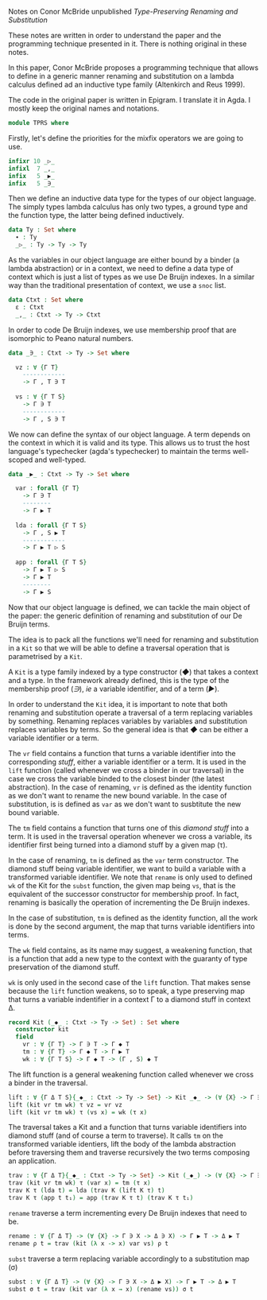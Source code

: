 Notes on Conor McBride unpublished *Type-Preserving Renaming and Substitution*

These notes are written in order to understand the paper and the
programming technique presented in it. There is nothing original
in these notes.

In this paper, Conor McBride proposes a programming technique that
allows to define in a generic manner renaming and substitution on a
lambda calculus defined ad an inductive type family (Altenkirch and
Reus 1999).

The code in the original paper is written in Epigram. I translate it in
Agda. I mostly keep the original names and notations.


```agda
module TPRS where
```

Firstly, let's define the priorities for the mixfix operators we are
going to use.

```agda
infixr 10 _▷_
infixl  7 _,_
infix   5 _▶_
infix   5 _∋_
```

Then we define an inductive data type for the types of our object
language. The simply types lambda calculus has only two types, a
ground type and the function type, the latter being defined
inductively.

```agda
data Ty : Set where
  ∙ : Ty
  _▷_ : Ty -> Ty -> Ty
```

As the variables in our object language are either bound by a binder
(a lambda abstraction) or in a context, we need to define a data type
of context which is just a list of types as we use De Bruijn
indexes. In a similar way than the traditional presentation of
context, we use a `snoc` list.

```agda
data Ctxt : Set where
  ε : Ctxt
  _,_ : Ctxt -> Ty -> Ctxt
```

In order to code De Bruijn indexes, we use membership proof that are
isomorphic to Peano natural numbers.


```agda
data _∋_ : Ctxt -> Ty -> Set where

  vz : ∀ {Γ T}
    ------------
    -> Γ , T ∋ T
    
  vs : ∀ {Γ T S}
    -> Γ ∋ T
    ------------
    -> Γ , S ∋ T
```

We now can define the syntax of our object language. A term depends on
the context in which it is valid and its type. This allows us to trust
the host language's typechecker (agda's typechecker) to maintain the terms
well-scoped and well-typed.

```agda
data _▶_ : Ctxt -> Ty -> Set where

  var : forall {Γ T}
    -> Γ ∋ T
    --------
    -> Γ ▶ T
    
  lda : forall {Γ T S}
    -> Γ , S ▶ T
    ------------
    -> Γ ▶ T ▷ S
    
  app : forall {Γ T S}
    -> Γ ▶ T ▷ S
    -> Γ ▶ T
    --------
    -> Γ ▶ S
```

Now that our object language is defined, we can tackle the main object
of the paper: the generic definition of renaming and substitution of
our De Bruijn terms.

The idea is to pack all the functions we'll need for renaming and
substitution in a `Kit` so that we will be able to define a traversal
operation that is parametrised by a `Kit`.

A `Kit` is a type family indexed by a type constructor (_◆_) that
takes a context and a type. In the framework already defined, this is
the type of the membership proof (_∋_), *ie* a variable identifier,
and of a term (_▶_).

In order to understand the `Kit` idea, it is important to note that
both renaming and substitution operate a traversal of a term replacing
variables by something. Renaming replaces variables by variables and
substitution replaces variables by terms. So the general idea is that
_◆_ can be either a variable identifier or a term.

The `vr` field contains a function that turns a variable identifier
into the corresponding *stuff*, either a variable identifier or a
term. It is used in the `lift` function (called whenever we cross a
binder in our traversal) in the case we cross the variable binded to
the closest binder (the latest abstraction). In the case of renaming,
`vr` is defined as the identity function as we don't want to rename
the new bound variable. In the case of substitution, is is defined
as `var` as we don't want to susbtitute the new bound variable.

The `tm` field contains a function that turns one of this
*diamond stuff* into a term. It is used in the traversal
operation whenever we cross a variable, its identifier first being
turned into a diamond stuff by a given map (τ).

In the case of renaming, `tm` is defined as the `var` term
constructor.  The diamond stuff being variable identifier, we want to
build a variable with a transformed variable identifier. We note that
`rename` is only used to defined `wk` of the Kit for the `subst`
function, the given map being `vs`, that is the equivalent of the
successor constructor for membership proof. In fact, renaming is
basically the operation of incrementing the De Bruijn indexes.

In the case of substitution, `tm` is defined as the identity function,
all the work is done by the second argument, the map that turns
variable identifiers into terms.

The `wk` field contains, as its name may suggest, a weakening
function, that is a function that add a new type to the context with
the guaranty of type preservation of the diamond stuff.

`wk` is only used in the second case of the `lift` function. That
makes sense because the `lift` function weakens, so to speak, a type
preserving map that turns a variable indentifier in a context Γ to a
diamond stuff in context Δ.

```agda
record Kit (_◆_ : Ctxt -> Ty -> Set) : Set where
  constructor kit
  field
    vr : ∀ {Γ T} -> Γ ∋ T -> Γ ◆ T
    tm : ∀ {Γ T} -> Γ ◆ T -> Γ ▶ T
    wk : ∀ {Γ T S} -> Γ ◆ T -> (Γ , S) ◆ T
```

The lift function is a general weakening function called whenever we
cross a binder in the traversal.

```agda
lift : ∀ {Γ Δ T S}{_◆_ : Ctxt -> Ty -> Set} -> Kit _◆_ -> (∀ {X} -> Γ ∋ X -> Δ ◆ X) -> Γ , S ∋ T -> (Δ , S) ◆ T
lift (kit vr tm wk) τ vz = vr vz
lift (kit vr tm wk) τ (vs x) = wk (τ x)
```

The traversal takes a Kit and a function that turns variable
identifiers into diamond stuff (and of course a term to traverse).  It
calls `tm` on the transformed variable identiers, lift the body of the
lambda abstraction before traversing them and traverse recursively the
two terms composing an application.

```agda
trav : ∀ {Γ Δ T}{_◆_ : Ctxt -> Ty -> Set} -> Kit (_◆_) -> (∀ {X} -> Γ ∋ X -> Δ ◆ X) -> Γ ▶ T -> Δ ▶ T
trav (kit vr tm wk) τ (var x) = tm (τ x)
trav K τ (lda t) = lda (trav K (lift K τ) t) 
trav K τ (app t t₁) = app (trav K τ t) (trav K τ t₁)
```

`rename` traverse a term incrementing every De Bruijn indexes that need to be.

```agda
rename : ∀ {Γ Δ T} -> (∀ {X} -> Γ ∋ X -> Δ ∋ X) -> Γ ▶ T -> Δ ▶ T
rename ρ t = trav (kit (λ x -> x) var vs) ρ t
```

`subst` traverse a term replacing variable accordingly to a substitution map (σ)

```agda
subst : ∀ {Γ Δ T} -> (∀ {X} -> Γ ∋ X -> Δ ▶ X) -> Γ ▶ T -> Δ ▶ T
subst σ t = trav (kit var (λ x → x) (rename vs)) σ t

```
